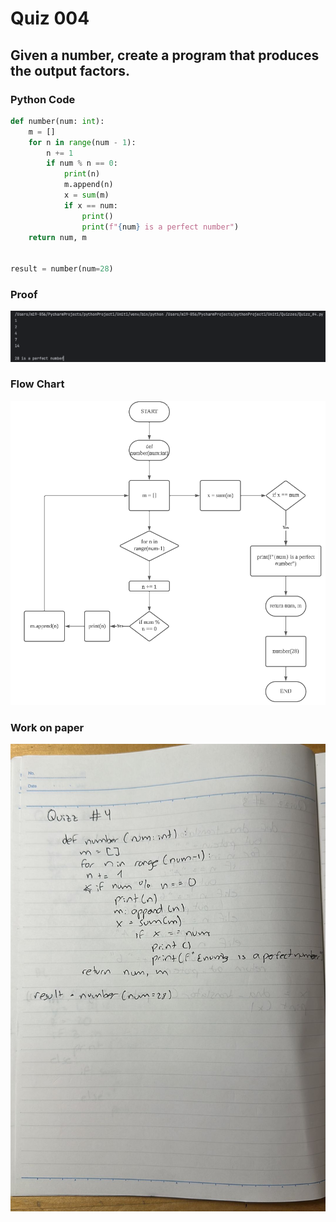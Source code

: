 # Quiz 004
## Given a number, create a program that produces the output factors.
### Python Code
```.py
def number(num: int):
    m = []
    for n in range(num - 1):
        n += 1
        if num % n == 0:
            print(n)
            m.append(n)
            x = sum(m)
            if x == num:
                print()
                print(f"{num} is a perfect number")
    return num, m


result = number(num=28)
```
### Proof
![Quiz_004_Proof_Image.png](Quiz_004_Proof_Image.png)

### Flow Chart
![Quiz_004_Flow_Chart.png](Quiz_004_Flow_Chart.png)

### Work on paper
![Quiz_004_Work_Paper.jpeg](Quiz_004_Work_Paper.jpeg)